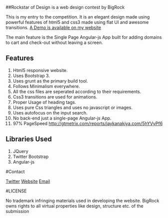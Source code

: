 ##Rockstar of Design is a web design contest by BigRock


This is my entry to the competition.
It is an elegant design made using powerful features of html5 and css3 made using flat UI and awesome transitions.
[A Demo is available on my website](http://jaykanakiya.com/demos/rockstar/)

The main feature is the Single Page Angular-js App built for adding domains to cart and check-out without leaving a screen.

## Features

1. Html5 responsive website.
1. Uses Bootstrap 3.
1. Uses grunt as the primary build tool.
1. Follows Minimalism everywhere.
1. All the css files are seperated according to their requirements.
1. Css3 transitions are used for animations.
1. Proper Usage of heading tags.
1. Uses pure Css triangles and uses no javascript or images.
1. Uses autofocus on the input search.
1. No back-end just a single-page Angular-js App.
1. 97% PageSpeed http://gtmetrix.com/reports/jaykanakiya.com/5hYVyPf6

## Libraries Used

1. JQuery
1. Twitter Bootstrap
1. Angular-js

#Contact

[Twitter](http://twitter.com/techiejayk)
[Website](http://jaykanakiya.com/)
[Email](mailto:kanakiyajay@gmail.com)

#LICENSE

No trademark infringing materials used in developing the website. BigRock owns rights to all virtual properties like design, structure etc. of the submission